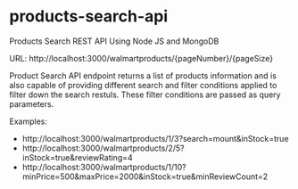# products-search-api

Products Search REST API Using Node JS and MongoDB

URL: http://localhost:3000/walmartproducts/{pageNumber}/{pageSize}

Product Search API endpoint returns a list of products information and is also capable of providing different search and filter conditions applied to filter down the search restuls. These filter conditions are passed as query parameters.

Examples: 

-  http://localhost:3000/walmartproducts/1/3?search=mount&inStock=true
-  http://localhost:3000/walmartproducts/2/5?inStock=true&reviewRating=4
-  http://localhost:3000/walmartproducts/1/10?minPrice=500&maxPrice=2000&inStock=true&minReviewCount=2